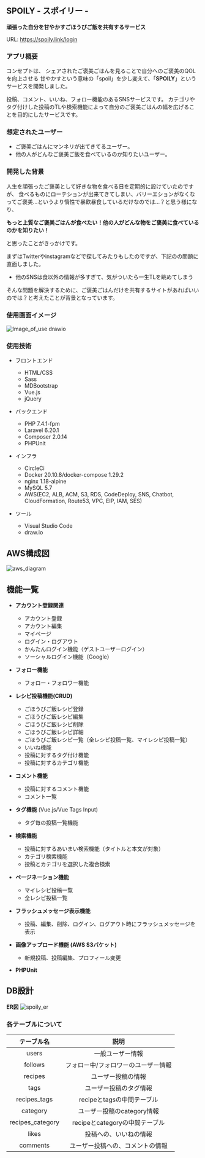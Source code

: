## SPOILY - スポイリー -
**頑張った自分を甘やかすごほうびご飯を共有するサービス**

URL: https://spoily.link/login

### アプリ概要
コンセプトは、
シェアされたご褒美ごはんを見ることで自分へのご褒美のQOLを向上させる
甘やかすという意味の「spoil」を少し変えて、「**SPOILY**」というサービスを開発しました。

投稿、コメント、いいね、フォロー機能のあるSNSサービスです。
カテゴリやタグ付けした投稿のTLや検索機能によって自分のご褒美ごはんの幅を広げることを目的にしたサービスです。

### 想定されたユーザー
- ご褒美ごはんにマンネリが出てきてるユーザー。
- 他の人がどんなご褒美ご飯を食べているのか知りたいユーザー。

### 開発した背景
人生を頑張ったご褒美として好きな物を食べる日を定期的に設けていたのですが、
食べるものにローテションが出来てきてしまい、バリーエションがなくなってご褒美…というより惰性で暴飲暴食しているだけなのでは…？と思う様になり、

**もっと上質なご褒美ごはんが食べたい！他の人がどんな物をご褒美に食べているのかを知りたい！**

と思ったことがきっかけです。

まずはTwitterやinstagramなどで探してみたりもしたのですが、下記のの問題に直面しました。
 - 他のSNSは食以外の情報が多すぎて、気がついたら一生TLを眺めてしまう

そんな問題を解決するために、ご褒美ごはんだけを共有するサイトがあればいいのでは？と考えたことが背景となっています。

### 使用画面イメージ
![Image_of_use drawio](https://user-images.githubusercontent.com/36786134/173787634-7d4528fa-21bf-434e-80d0-6a966706639e.png)

### 使用技術
- フロントエンド
  - HTML/CSS
  - Sass
  - MDBootstrap
  - Vue.js
  - jQuery

- バックエンド
  - PHP 7.4.1-fpm
  - Laravel 6.20.1
  - Composer 2.0.14
  - PHPUnit

- インフラ
  - CircleCi
  - Docker 20.10.8/docker-compose 1.29.2
  - nginx 1.18-alpine
  - MySQL 5.7
  - AWS(EC2, ALB, ACM, S3, RDS, CodeDeploy, SNS, Chatbot, CloudFormation, Route53, VPC, EIP, IAM, SES)

- ツール
  - Visual Studio Code
  - draw.io

## AWS構成図
![aws_diagram](https://user-images.githubusercontent.com/36786134/167150616-39c4e8e8-a0cc-4783-be78-22c887c00014.png)

## 機能一覧
- **アカウント登録関連**
  - アカウント登録
  - アカウント編集
  - マイページ
  - ログイン・ログアウト
  - かんたんログイン機能（ゲストユーザーログイン）
  - ソーシャルログイン機能（Google）

- **フォロー機能**
  - フォロー・フォロワー機能

- **レシピ投稿機能(CRUD)**
  - ごほうびご飯レシピ登録
  - ごほうびご飯レシピ編集
  - ごほうびご飯レシピ削除
  - ごほうびご飯レシピ詳細
  - ごほうびご飯レシピ一覧（全レシピ投稿一覧、マイレシピ投稿一覧）
  - いいね機能
  - 投稿に対するタグ付け機能
  - 投稿に対するカテゴリ機能

- **コメント機能**
  - 投稿に対するコメント機能
  - コメント一覧

- **タグ機能** (Vue.js/Vue Tags Input)
  - タグ毎の投稿一覧機能

- **検索機能**
  - 投稿に対するあいまい検索機能（タイトルと本文が対象）
  - カテゴリ検索機能
  - 投稿とカテゴリを選択した複合検索

- **ページネーション機能**
  - マイレシピ投稿一覧
  - 全レシピ投稿一覧

- **フラッシュメッセージ表示機能**
  - 投稿、編集、削除、ログイン、ログアウト時にフラッシュメッセージを表示

- **画像アップロード機能 (AWS S3バケット)**
  - 新規投稿、投稿編集、プロフィール変更

- **PHPUnit**

## DB設計
**ER図**
![spoily_er](https://user-images.githubusercontent.com/36786134/167134734-ee947f9e-167a-4f96-8ccd-4a495679e036.png)

### 各テーブルについて
| テーブル名 | 説明 |
|:-:|:-:|
| users  | 一般ユーザー情報  |
| follows | フォロー中/フォロワーのユーザー情報  |
| recipes  | ユーザー投稿の情報  |
| tags  | ユーザー投稿のタグ情報  |
| recipes_tags  | recipeとtagsの中間テーブル  |
| category  | ユーザー投稿のcategory情報  |
| recipes_category  | recipeとcategoryの中間テーブル  |
| likes  | 投稿への、いいねの情報  |
| comments  | ユーザー投稿への、コメントの情報  |